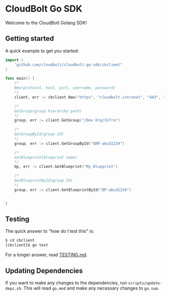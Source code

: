 # CloudBolt Go SDK

Welcome to the CloudBolt Golang SDK!

## Getting started

A quick example to get you started:

```go
import (
    "github.com/cloudbolt/cloudbolt-go-sdk/cbclient"
)

func main() {
    /*
    New(protocol, host, port, username, password)
    */
    client, err := cbclient.New("https", "cloudbolt.intranet", "443", "aUser", "aPassword")

    /*
    GetGroup(group hierarchy path)
    */
    group, err := client.GetGroup("/Dev Org/Infra")

    /*
    GetGroupById(group Id)
    */
    group, err := client.GetGroupById("GRP-abcd1234")

    /*
    GetBlueprint(blueprint name)
    */
    bp, err := client.GetBlueprint("My Blueprint")

    /*
    GetBlueprintById(group Id)
    */
    group, err := client.GetBlueprintById("BP-abcd1234")


}
```

## Testing

The quick answer to "how do I test this" is:

```sh
$ cd cbclient
[cbclient]$ go test
```

For a longer answer, read [TESTING.md](./TESTING.md).

## Updating Dependencies

If you want to make any changes to the dependencies, run `scripts/update-deps.sh`.
This will read `go.mod` and make any necessary changes to `go.sum`.
